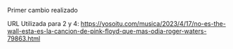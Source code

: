 Primer cambio realizado

URL Utilizada para 2 y 4: https://yosoitu.com/musica/2023/4/17/no-es-the-wall-esta-es-la-cancion-de-pink-floyd-que-mas-odia-roger-waters-79863.html
